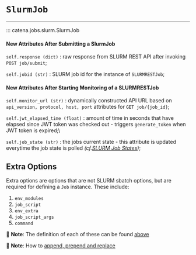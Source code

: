 # <a name="slurmrestjob"></a>`SlurmJob`
---

::: catena.jobs.slurm.SlurmJob

#### New Attributes After Submitting a SlurmJob

`self.response (dict)`
: raw response from SLURM REST API after invoking <code>POST job/submit</code>;

`self.jobid (str)`
: SLURM job id for the instance of <code>SLURMRESTJob</code>;
   
#### New Attributes After Starting Monitoring of a SLURMRESTJob

`self.monitor_url (str)`
: dynamically constructed API URL based on <code>api_version, protocol, host, port</code> attributes for <code>GET job/{job_id}</code>;

`self.jwt_elapsed_time (float)`
: amount of time in seconds that have elapsed since JWT token was checked out - triggers <code>generate_token</code> when JWT token is expired;\

`self.job_state (str)`
: the jobs current state - this attribute is updated everytime the job state is polled *(cf.[SLURM Job States](https://curc.readthedocs.io/en/latest/running-jobs/squeue-status-codes.html))*;


## <a name="ext_opts"></a>Extra Options

Extra options are options that are not SLURM sbatch options, but are required for defining a `Job` instance. These
include:

1. `env_modules`
2. `job_script`
3. `env_extra`
4. `job_script_args`
5. `command`

📝 **Note**: The definition of each of these can be found [above](#slurmrestjob)

📝 **Note**: How to [append, prepend and replace](../examples/example1.md#env_extra_feats)
